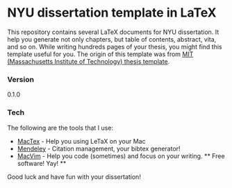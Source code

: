 # NYU dissertation template in LaTeX
This repository contains several LaTeX documents for NYU dissertation. It help
you generate  not only chapters, but table of contents, abstract, vita, and so
on. While writing hundreds pages of your thesis, you might find this template
useful for you. The origin of this template was from [MIT (Massachusetts
Institute of Technology) thesis template][1]. 

### Version
0.1.0

### Tech
The following are the tools that I use:
* [MacTex] - Help you using LeTaX on your Mac
* [Mendeley] - Citation management, your bibtex generator!
* [MacVim] - Help you code (sometimes) and focus on your writing.
** Free software! Yay! **

Good luck and have fun with your dissertation!

[MacTex]:https://tug.org/mactex/downloading.html
[Mendeley]:http://www.mendeley.com
[MacVim]:https://code.google.com/p/macvim/
[1]:http://web.mit.edu/thesis/tex/

